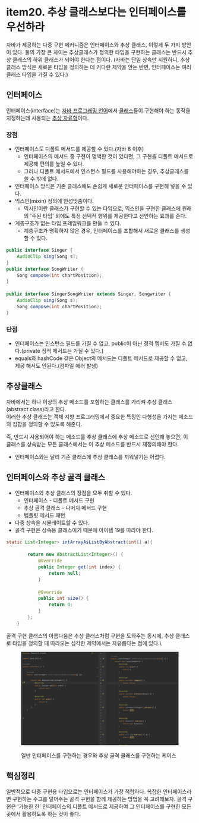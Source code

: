 # item20. 추상 클래스보다는 인터페이스를 우선하라

자바가 제공하는 다중 구현 메커니즘은 인터페이스와 추상 클래스, 이렇게 두 가지 방안이 있다. 둘의 가장 큰 차이는 추상클래스가 정의한 타입을 구현하는 클래스는 반드시 추상 클래스의 하위 클래스가 되어야 한다는 점이다. (자바는 단일 상속만 지원하니, 추상 클래스 방식은 새로운 타입을 정의하는 데 커다란 제약을 안는 반면, 인터페이스는 여러 클래스 타입을 가질 수 있다.)

## 인터페이스

인터페이스(interface)는 [자바 프로그래밍 언어](https://ko.wikipedia.org/wiki/%EC%9E%90%EB%B0%94\_\(%ED%94%84%EB%A1%9C%EA%B7%B8%EB%9E%98%EB%B0%8D\_%EC%96%B8%EC%96%B4\))에서 [클래스](https://ko.wikipedia.org/wiki/%ED%81%B4%EB%9E%98%EC%8A%A4\_\(%EC%BB%B4%ED%93%A8%ED%84%B0\_%EA%B3%BC%ED%95%99\))들이 구현해야 하는 동작을 지정하는데 사용되는 [추상 자료형](https://ko.wikipedia.org/wiki/%EC%B6%94%EC%83%81\_%EC%9E%90%EB%A3%8C%ED%98%95)이다.

### 장점

* 인터페이스도 디폴트 메서드를 제공할 수 있다.(자바 8 이후)
  * 인터페이스의 메서드 중 구현이 명백한 것이 있다면, 그 구현을 디폴트 메서드로 제공해 편의를 높일 수 있다.
  * 그러나 디폴트 메서드에서 인스턴스 필드를 사용해야하는 경우, 추상클래스를 쓸 수 밖에 없다.&#x20;
* 인터페이스 방식은 기존 클래스에도 손쉽게 새로운 인터페이스를 구현해 넣을 수 있다.
* 믹스인(mixin) 정의에 안성맞춤이다.&#x20;
  * 믹시인이란 클래스가 구현할 수 있는 타입으로, 믹스인을 구현한 클래스에 원래의 '주된 타입' 외에도 특정 선택적 행위를 제공한다고 선언하는 효과를 준다.
* 계층구조가 없는 타입 프레임워크를 만들 수 있다.
  * 계층구조가 명확하지 않은 경우, 인터페이스를 조합해서 새로운 클래스를 생성할 수 있다.

```java
public interface Singer {
    AudioClip sing(Song s);
}
public interface SongWriter {
    Song compose(int chartPosition);
}

public interface SingerSongWriter extends Singer, Songwriter {
    AudioClip sing(Song s);
    Song compose(int chartPosition);
}
```

### 단점

* 인터페이스는 인스턴스 필드를 가질 수 없고, public이 아닌 정적 멤버도 가질 수 없다.(private 정적 메서드는 가질  수 있다.)
* equals와 hashCode 같은 Object의 메서드는 디폴트 메서드로 제공할 수 없고, 제공 해서도 안된다.(컴파일 에러 발생)

## 추상클래스

자바에서는 하나 이상의 추상 메소드를 포함하는 클래스를 가리켜 추상 클래스(abstract class)라고 한다.\
이러한 추상 클래스는 객체 지향 프로그래밍에서 중요한 특징인 다형성을 가지는 메소드의 집합을 정의할 수 있도록 해준다.

즉, 반드시 사용되어야 하는 메소드를 추상 클래스에 추상 메소드로 선언해 놓으면, 이 클래스를 상속받는 모든 클래스에서는 이 추상 메소드를 반드시 재정의해야 한다.

* 인터페이스와는 달리 기존 클래스에 추상 클래스를 끼워넣기는 어렵다.



## 인터페이스와 추상 골격 클래스

* 인터페이스와 추상 클래스의 장점을 모두 취할 수 있다.
  * 인터페이스 - 디폴트 메서드 구현
  * 추상 골격 클래스 - 나머지 메서드 구현
  * 템플릿 메서드 패턴
* 다중 상속을 시뮬레이트할 수 있다.
* 골격 구현은 상속용 클래스이기 때문에 아이템 19를 따라야 한다.

```java
static List<Integer> intArrayAsListByAbstract(int[] a){

        return new AbstractList<Integer>() {
            @Override
            public Integer get(int index) {
                return null;
            }

            @Override
            public int size() {
                return 0;
            }
        };
    }

```

골격 구현 클래스의 아름다움은 추상 클래스처럼 구현을 도와주는 동시에, 추상 클래스로 타입을 정의할 때 따라오는 심각한 제약에서는 자유롭다는 점에 있다.\


<figure><img src="../../../../.gitbook/assets/image (1) (1) (1).png" alt="일반 인터페이스를 구현하는 경우와 추상 골격 클래스를 구현하는 케이스"><figcaption><p>일반 인터페이스를 구현하는 경우와 추상 골격 클래스를 구현하는 케이스</p></figcaption></figure>



## 핵심정리

일반적으로 다중 구현용 타입으로는 인터페이스가 가장 적합하다. 복잡한 인터페이스라면 구현하는 수고를 덜어주는 골격 구현을 함께 제공하는 방법을 꼭 고려해보자. 골격 구현은 '가능한 한' 인터페이스의 디폴트 메서드로 제공하여 그 인터페이스를 구현한 모든 곳에서 활용하도록 하는 것이 좋다.&#x20;





